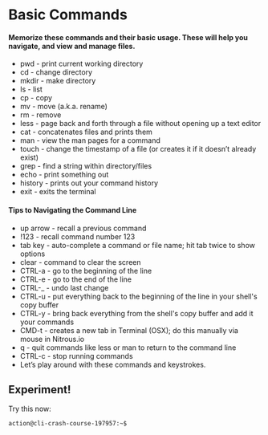 # Basic Commands

#### Memorize these commands and their basic usage. These will help you navigate, and view and manage files.
- pwd - print current working directory
- cd - change directory
- mkdir - make directory
- ls - list
- cp - copy
- mv - move (a.k.a. rename)
- rm - remove
- less - page back and forth through a file without opening up a text editor
- cat - concatenates files and prints them
- man - view the man pages for a command
- touch - change the timestamp of a file (or creates it if it doesn’t already exist)
- grep - find a string within directory/files
- echo - print something out
- history - prints out your command history
- exit - exits the terminal

#### Tips to Navigating the Command Line
- up arrow - recall a previous command
- !123 - recall command number 123
- tab key - auto-complete a command or file name; hit tab twice to show options
- clear - command to clear the screen
- CTRL-a - go to the beginning of the line
- CTRL-e - go to the end of the line
- CTRL-_ - undo last change
- CTRL-u - put everything back to the beginning of the line in your shell's copy buffer
- CTRL-y - bring back everything from the shell's copy buffer and add it your commands
- CMD-t - creates a new tab in Terminal (OSX); do this manually via mouse in Nitrous.io
- q - quit commands like less or man to return to the command line
- CTRL-c - stop running commands
- Let’s play around with these commands and keystrokes.

## Experiment!

Try this now:
```
action@cli-crash-course-197957:~$
```
